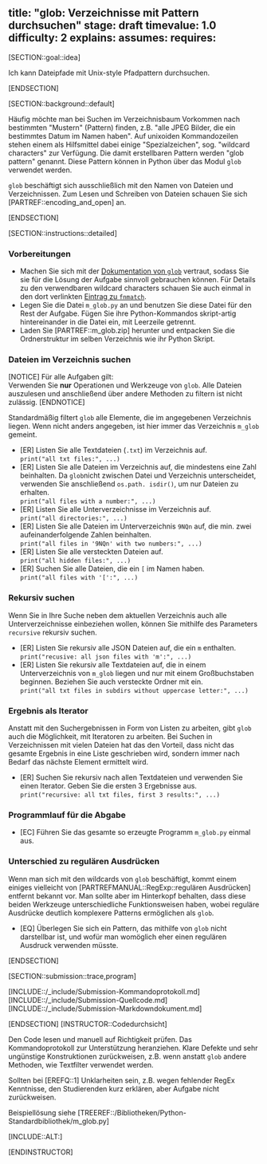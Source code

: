 title: "glob: Verzeichnisse mit Pattern durchsuchen"
stage: draft
timevalue: 1.0
difficulty: 2
explains:
assumes:
requires:
---

[SECTION::goal::idea]

Ich kann Dateipfade mit Unix-style Pfadpattern durchsuchen.

[ENDSECTION]

[SECTION::background::default]

Häufig möchte man bei Suchen im Verzeichnisbaum Vorkommen nach bestimmten "Mustern" (Pattern) 
finden, z.B. "alle JPEG Bilder, die ein bestimmtes Datum im Namen haben". 
Auf unixoiden Kommandozeilen stehen einem als Hilfsmittel dabei einige "Spezialzeichen", sog. 
"wildcard characters" zur Verfügung. 
Die damit erstellbaren Pattern werden "glob pattern" genannt. Diese Pattern können in Python 
über das Modul `glob` verwendet werden.

`glob` beschäftigt sich ausschließlich mit den Namen von Dateien und Verzeichnissen. Zum Lesen 
und Schreiben von Dateien schauen Sie sich [PARTREF::encoding_and_open] an.

[ENDSECTION]

[SECTION::instructions::detailed]

### Vorbereitungen

- Machen Sie sich mit der 
  [Dokumentation von `glob`](https://docs.python.org/3/library/glob.html) vertraut, sodass Sie 
  sie für die Lösung der Aufgabe sinnvoll gebrauchen können. 
  Für Details zu den verwendbaren wildcard characters schauen Sie auch einmal in den dort 
  verlinkten [Eintrag zu `fnmatch`](https://docs.python.org/3/library/fnmatch.html).
- Legen Sie die Datei `m_glob.py` an und benutzen Sie diese Datei für den Rest der 
  Aufgabe. 
  Fügen Sie ihre Python-Kommandos skript-artig hintereinander in die Datei ein, mit Leerzeile 
  getrennt.
- Laden Sie [PARTREF::m_glob.zip] herunter und entpacken Sie die Ordnerstruktur im selben 
  Verzeichnis wie ihr Python Skript.

### Dateien im Verzeichnis suchen

[NOTICE]
Für alle Aufgaben gilt:  
Verwenden Sie **nur** Operationen und Werkzeuge von `glob`. Alle Dateien auszulesen und 
anschließend über andere Methoden zu filtern ist nicht zulässig.
[ENDNOTICE]

Standardmäßig filtert `glob` alle Elemente, die im angegebenen Verzeichnis liegen. Wenn nicht 
anders angegeben, ist hier immer das Verzeichnis `m_glob` gemeint.

- [ER] Listen Sie alle Textdateien (`.txt`) im Verzeichnis auf.  
  `print("all txt files:", ...)`
- [ER] Listen Sie alle Dateien im Verzeichnis auf, die mindestens eine Zahl beinhalten. 
  Da `glob`nicht zwischen Datei und Verzeichnis unterscheidet, verwenden Sie anschließend `os.path.
  isdir()`, um nur Dateien zu erhalten.  
  `print("all files with a number:", ...)`
- [ER] Listen Sie alle Unterverzeichnisse im Verzeichnis auf.  
  `print("all directories:", ...)`
- [ER] Listen Sie alle Dateien im Unterverzeichnis `9NQn` auf, die min. zwei aufeinanderfolgende 
  Zahlen beinhalten.  
  `print("all files in '9NQn' with two numbers:", ...)`
- [ER] Listen Sie alle versteckten Dateien auf.  
  `print("all hidden files:", ...)`
- [ER] Suchen Sie alle Dateien, die ein `[` im Namen haben.  
  `print("all files with '[':", ...)`

### Rekursiv suchen

Wenn Sie in Ihre Suche neben dem aktuellen Verzeichnis auch alle Unterverzeichnisse einbeziehen 
wollen, können Sie mithilfe des Parameters `recursive` rekursiv suchen.

- [ER] Listen Sie rekursiv alle JSON Dateien auf, die ein `m` enthalten.  
  `print("recusive: all json files with 'm':", ...)`
- [ER] Listen Sie rekursiv alle Textdateien auf, die in einem Unterverzeichnis von `m_glob` 
  liegen und nur mit einem Großbuchstaben beginnen. 
  Beziehen Sie auch versteckte Ordner mit ein.  
  `print("all txt files in subdirs without uppercase letter:", ...)`

### Ergebnis als Iterator

<!-- TODO_2_Wegner Referenz zu Iterator Aufgabe -->

Anstatt mit den Suchergebnissen in Form von Listen zu arbeiten, gibt `glob` auch die Möglichkeit,
mit Iteratoren zu arbeiten.
Bei Suchen in Verzeichnissen mit vielen Dateien hat das den Vorteil, dass nicht das gesamte 
Ergebnis in eine Liste geschrieben wird, sondern immer nach Bedarf das nächste Element ermittelt 
wird.

- [ER] Suchen Sie rekursiv nach allen Textdateien und verwenden Sie einen Iterator. Geben Sie 
  die ersten 3 Ergebnisse aus.  
  `print("recursive: all txt files, first 3 results:", ...)`

### Programmlauf für die Abgabe

- [EC] Führen Sie das gesamte so erzeugte Programm `m_glob.py` einmal aus.

### Unterschied zu regulären Ausdrücken

Wenn man sich mit den wildcards von `glob` beschäftigt, kommt einem einiges vielleicht von 
[PARTREFMANUAL::RegExp::regulären Ausdrücken] entfernt bekannt vor. 
Man sollte aber im Hinterkopf behalten, dass diese beiden Werkzeuge unterschiedliche 
Funktionsweisen haben, wobei reguläre Ausdrücke deutlich komplexere Patterns ermöglichen als `glob`.

- [EQ] Überlegen Sie sich ein Pattern, das mithilfe von `glob` nicht darstellbar ist, und wofür 
  man womöglich eher einen regulären Ausdruck verwenden müsste.

[ENDSECTION]

[SECTION::submission::trace,program]

[INCLUDE::/_include/Submission-Kommandoprotokoll.md]
[INCLUDE::/_include/Submission-Quellcode.md]
[INCLUDE::/_include/Submission-Markdowndokument.md]

[ENDSECTION]
[INSTRUCTOR::Codedurchsicht]

Den Code lesen und manuell auf Richtigkeit prüfen.
Das Kommandoprotokoll zur Unterstützung heranziehen.
Klare Defekte und sehr ungünstige Konstruktionen zurückweisen, z.B. wenn anstatt `glob` andere 
Methoden, wie Textfilter verwendet werden.

Sollten bei [EREFQ::1] Unklarheiten sein, z.B. wegen fehlender RegEx Kenntnisse, den 
Studierenden kurz erklären, aber Aufgabe nicht zurückweisen.

Beispiellösung siehe [TREEREF::/Bibliotheken/Python-Standardbibliothek/m_glob.py]

[INCLUDE::ALT:]

[ENDINSTRUCTOR]
